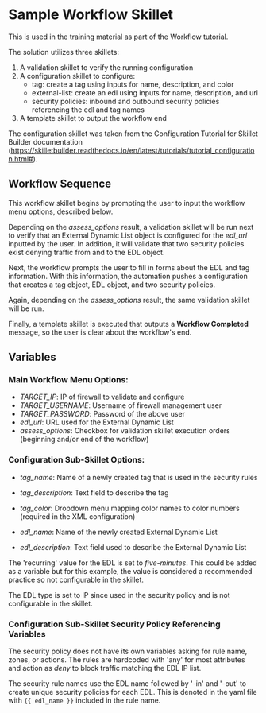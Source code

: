 # Sample Workflow Skillet

This is used in the training material as part of the Workflow tutorial.

The solution utilizes three skillets:

1. A validation skillet to verify the running configuration
2. A configuration skillet to configure:
    * tag: create a tag using inputs for name, description, and color
    * external-list: create an edl using inputs for name, description, and url
    * security policies: inbound and outbound security policies referencing the edl and tag names
3. A template skillet to output the workflow end

The configuration skillet was taken from the Configuration Tutorial for Skillet Builder documentation 
(https://skilletbuilder.readthedocs.io/en/latest/tutorials/tutorial_configuration.html#).

## Workflow Sequence 

This workflow skillet begins by prompting the user to input the workflow menu options, described below.

Depending on the *assess_options* result, a validation skillet will be run next to verify that an 
External Dynamic List object is configured for the *edl_url* inputted by the user. In addition,
it will validate that two security policies exist denying traffic from and to the EDL object. 

Next, the workflow prompts the user to fill in forms about the EDL and tag information. With this information, 
the automation pushes a configuration that creates a tag object, EDL object, and two security policies. 

Again, depending on the *assess_options* result, the same validation skillet will be run. 

Finally, a template skillet is executed that outputs a **Workflow Completed** message, so the user is 
clear about the workflow's end. 


## Variables

### Main Workflow Menu Options:

* *TARGET_IP*: IP of firewall to validate and configure
* *TARGET_USERNAME*: Username of firewall management user
* *TARGET_PASSWORD*: Password of the above user
* *edl_url*: URL used for the External Dynamic List
* *assess_options*: Checkbox for validation skillet execution orders (beginning and/or 
  end of the workflow)

### Configuration Sub-Skillet Options:

* *tag_name*: Name of a newly created tag that is used in the security rules
* *tag_description*: Text field to describe the tag
* *tag_color*: Dropdown menu mapping color names to color numbers (required in the XML configuration)

* *edl_name*: Name of the newly created External Dynamic List
* *edl_description*: Text field used to describe the External Dynamic List

The 'recurring' value for the EDL is set to *five-minutes*. This could be added as a variable but for this example, the
value is considered a recommended practice so not configurable in the skillet.

The EDL type is set to IP since used in the security policy and is not configurable in the skillet.

### Configuration Sub-Skillet Security Policy Referencing Variables

The security policy does not have its own variables asking for rule name, zones, or actions. The rules are
hardcoded with 'any' for most attributes and action as _deny_ to block traffic matching the EDL IP list.

The security rule names use the EDL name followed by '-in' and '-out' to create unique security policies for each
EDL. This is denoted in the yaml file with ```{{ edl_name }}``` included in the rule name.


